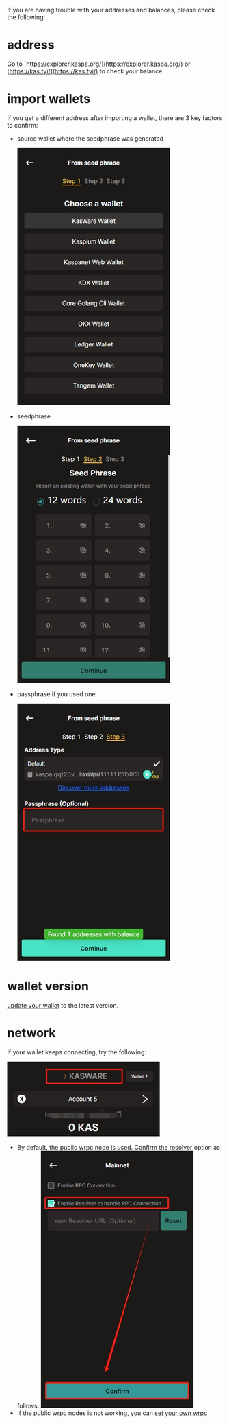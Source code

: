 If you are having trouble with your addresses and balances, please check the following:

# address

Go to [https://explorer.kaspa.org/](https://explorer.kaspa.org/) or [https://kas.fyi/](https://kas.fyi/) to check your balance.

# import wallets

If you get a different address after importing a wallet, there are 3 key factors to confirm:
- source wallet where the seedphrase was generated

    ![](../images/import-source-wallet.png)
- seedphrase

    ![](../images/import-seedphrase.png)
- passphrase if you used one

    ![](../images/import-passphrase.png)

# wallet version

[update your wallet](../knowledge-base/update-your-wallet.md) to the latest version.

# network

If your wallet keeps connecting, try the following:

![](../images/network-connecting.png)

- By default, the public wrpc node is used. Confirm the resolver option as follows:
    ![](../images/resolver-option.png)
- If the public wrpc nodes is not working, you can [set your own wrpc](../knowledge-base/set-your-own-rpc.md)